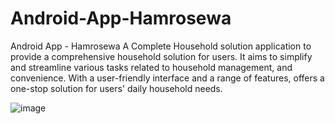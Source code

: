 # Android-App-Hamrosewa
Android App - Hamrosewa  A Complete Household solution application to provide a comprehensive household solution for users. It aims to simplify and streamline various tasks related to household management, and convenience. With a user-friendly interface and a range of features, offers a one-stop solution for users' daily household needs.

![image](https://github.com/ashoksh01/Android-App-Hamrosewa/assets/69624734/98d61a04-cf2d-4d35-8cf1-68f2fa71e90b)
